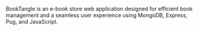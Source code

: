 BookTangle is an e-book store web application designed for efficient book management and a seamless user experience using MongoDB, Express, Pug, and JavaScript.

